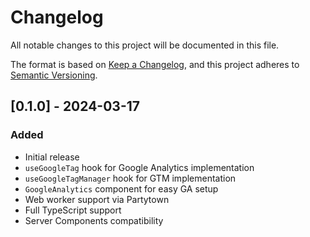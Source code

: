 # Changelog

All notable changes to this project will be documented in this file.

The format is based on [Keep a Changelog](https://keepachangelog.com/en/1.0.0/),
and this project adheres to [Semantic Versioning](https://semver.org/spec/v2.0.0.html).

## [0.1.0] - 2024-03-17

### Added

- Initial release
- `useGoogleTag` hook for Google Analytics implementation
- `useGoogleTagManager` hook for GTM implementation
- `GoogleAnalytics` component for easy GA setup
- Web worker support via Partytown
- Full TypeScript support
- Server Components compatibility
